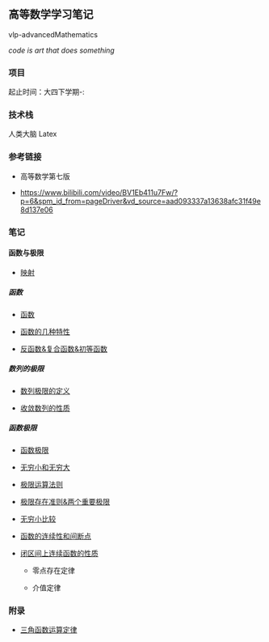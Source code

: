 ## 高等数学学习笔记

vlp-advancedMathematics

_code is art that does something_

### 项目

起止时间：大四下学期-:

### 技术栈

人类大脑 Latex

### 参考链接

* 高等数学第七版

* https://www.bilibili.com/video/BV1Eb411u7Fw/?p=6&spm_id_from=pageDriver&vd_source=aad093337a13638afc31f49e8d137e06

### 笔记

#### 函数与极限

* [映射](./notes/函数与极限/映射.md)

##### 函数

* [函数](./notes/函数与极限/函数.md)

* [函数的几种特性](./notes/函数与极限/函数的几种特性.md)

* [反函数&复合函数&初等函数](./notes/函数与极限/反函数复合函数初等函数.md)

##### 数列的极限

* [数列极限的定义](./notes/函数与极限/数列极限的定义.md)

* [收敛数列的性质](./notes/函数与极限/收敛数列性质.md)

##### 函数极限

* [函数极限](./notes/函数与极限/函数极限.md)

* [无穷小和无穷大](./notes/函数与极限/无穷小和无穷大.md)

* [极限运算法则](./notes/函数与极限/极限运算法则.md)

* [极限存在准则&两个重要极限](./notes/函数与极限/极限存在准则&两个重要极限.md)

* [无穷小比较](./notes/函数与极限/无穷小的比较.md)

* [函数的连续性和间断点](./notes/函数与极限/函数的连续性和断点.md)

* [闭区间上连续函数的性质](./notes/函数与极限/闭区间上连续函数的性质.md)

    * 零点存在定律

    * 介值定律

### 附录

* [三角函数运算定律](./notes/函数与极限/函数的连续性和断点.md)
